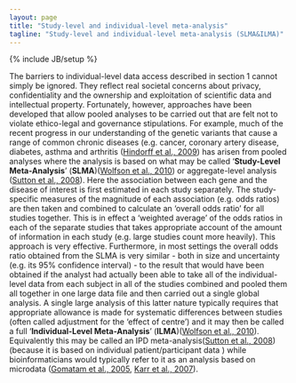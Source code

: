 ```yaml
---
layout: page
title: "Study-level and individual-level meta-analysis"
tagline: "Study-level and individual-level meta-analysis (SLMA&ILMA)"
---
```

{% include JB/setup %}

The barriers to individual-level data access described in section 1 cannot simply be ignored. They reflect real societal concerns about privacy, confidentiality and the ownership and exploitation of scientific data and intellectual property. Fortunately, however, approaches have been developed that allow pooled analyses to be carried out that are felt not to violate ethico-legal and governance stipulations. For example, much of the recent progress in our understanding of the genetic variants that cause a range of common chronic diseases (e.g. cancer, coronary artery disease, diabetes, asthma and arthritis ([Hindorff et al., 2009](/references)) has arisen from pooled analyses where the analysis is based on what may be called ‘**Study-Level Meta-Analysis**’ (**SLMA**)([Wolfson et al., 2010](/references)) or aggregate-level analysis ([Sutton et al., 2008](/references)). Here the association between each gene and the disease of interest is first estimated in each study separately. The study-specific measures of the magnitude of each association (e.g. odds ratios) are then taken and combined to calculate an ‘overall odds ratio’ for all studies together. This is in effect a ‘weighted average’ of the odds ratios in each of the separate studies that takes appropriate account of the amount of information in each study (e.g. large studies count more heavily). This approach is very effective. Furthermore, in most settings the overall odds ratio obtained from the SLMA is very similar - both in size and uncertainty (e.g. its 95% confidence interval) - to the result that would have been obtained if the analyst had actually been able to take all of the individual-level data from each subject in all of the studies combined and pooled them all together in one large data file and then carried out a single global analysis. A single large analysis of this latter nature typically requires that appropriate allowance is made for systematic differences between studies (often called adjustment for the ‘effect of centre’) and it may then be called a full ‘**Individual-Level Meta-Analysis**’ (**ILMA**)([Wolfson et al., 2010](/references)). Equivalently this may be called an IPD meta-analysis([Sutton et al., 2008](/references)) (because it is based on individual patient/participant data ) while bioinformaticians would typically refer to it as an analysis based on microdata ([Gomatam et al., 2005](/references), [Karr et al., 2007](/references)).